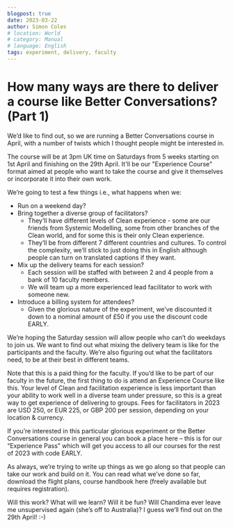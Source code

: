 ```yaml
---
blogpost: true
date: 2023-03-22
author: Simon Coles
# location: World
# category: Manual
# language: English
tags: experiment, delivery, faculty
---
```


# How many ways are there to deliver a course like Better Conversations? (Part 1)

We’d like to find out, so we are running a Better Conversations course in April, with a number of twists which I thought people might be interested in.

The course will be at 3pm UK time on Saturdays from 5 weeks starting on 1st April and finishing on the 29th April. It'll be our "Experience Course" format aimed at people who want to take the course and give it themselves or incorporate it into their own work.

We’re going to test a few things i.e., what happens when we:
- Run on a weekend day?
- Bring together a diverse group of facilitators?
  - They’ll have different levels of Clean experience - some are our friends from Systemic Modelling, some from other branches of the Clean world, and for some this is their only Clean experience.
  - They’ll be from different 7 different countries and cultures. To control the complexity, we’ll stick to just doing this in English although people can turn on translated captions if they want.
- Mix up the delivery teams for each session?
  - Each session will be staffed with between 2 and 4 people from a bank of 10 faculty members.
  - We will team up a more experienced lead facilitator to work with someone new.
- Introduce a billing system for attendees?
  - Given the glorious nature of the experiment, we’ve discounted it down to a nominal amount of £50 if you use the discount code EARLY.

We’re hoping the Saturday session will allow people who can’t do weekdays to join us. We want to find out what mixing the delivery team is like for the participants and the faculty. We’re also figuring out what the facilitators need, to be at their best in different teams.

Note that this is a paid thing for the faculty. If you’d like to be part of our faculty in the future, the first thing to do is attend an Experience Course like this. Your level of Clean and facilitation experience is less important than your ability to work well in a diverse team under pressure, so this is a great way to get experience of delivering to groups. Fees for facilitators in 2023 are USD 250, or EUR 225, or GBP 200 per session, depending on your location & currency.

If you’re interested in this particular glorious experiment or the Better Conversations course in general you can book a place here – this is for our “Experience Pass” which will get you access to all our courses for the rest of 2023 with code EARLY.

As always, we’re trying to write up things as we go along so that people can take our work and build on it. You can read what we’ve done so far, download the flight plans, course handbook here (freely available but requires registration).

Will this work? What will we learn? Will it be fun? Will Chandima ever leave me unsupervised again (she’s off to Australia)? I guess we’ll find out on the 29th April! :-)
